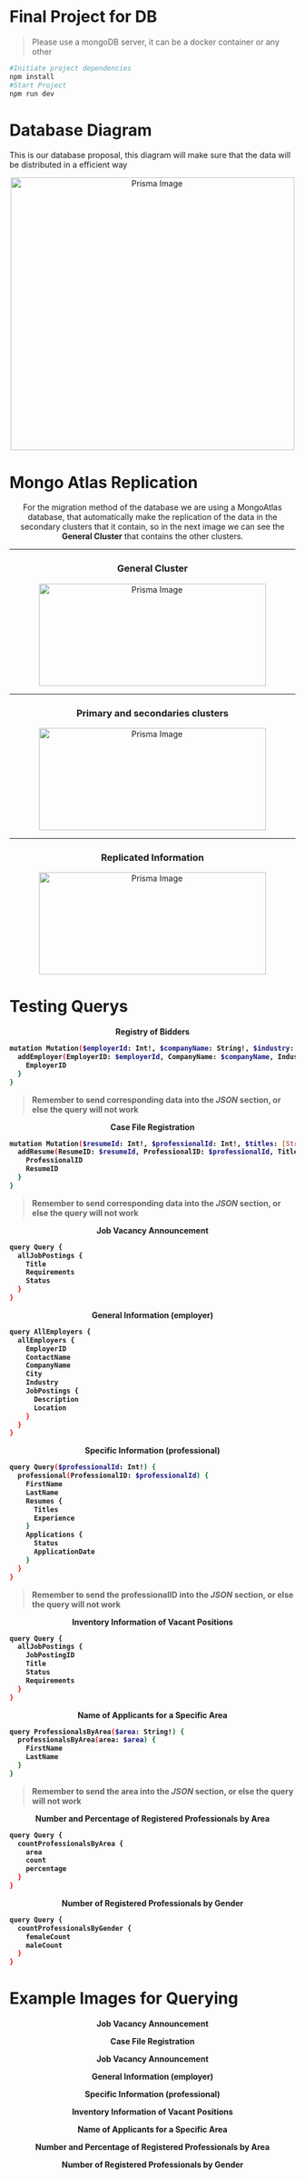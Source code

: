 # Final Project for DB

> Please use a mongoDB server, it can be a docker container or any other

```bash
#Initiate project dependencies
npm install
#Start Project
npm run dev
```
# Database Diagram
<p>This is our database proposal, this diagram will make sure that the data will be distributed in a efficient way</p>

<p align="center">
    <img alt="Prisma Image" src="./images/DB_Propousal.png" width="500" height="480" />
</p>

# Mongo Atlas Replication
<p align="center">For the migration method of the database we are using a MongoAtlas database, that automatically make the replication of the data in the secondary clusters that it contain, so in the next image we can see the <b>General Cluster</b> that contains the other clusters.</p> 
<hr>

<h3 align="center">General Cluster</h3>
<p align="center">
    <img alt="Prisma Image" src="./images/ClusterIMG.png" width="400" height="180" />
</p>
<hr>

<h3 align="center">Primary and secondaries clusters</h3>
<p align="center">
    <img alt="Prisma Image" src="./images/Clusters.png" width="400" height="180" />
</p>
<hr>

<h3 align="center">Replicated Information</h3>

<p align="center">
    <img alt="Prisma Image" src="./images/Information.png" width="400" height="180" />
</p>

# Testing Querys

<p align="center"><b>Registry of Bidders</p>

```bash
mutation Mutation($employerId: Int!, $companyName: String!, $industry: String!, $country: String!, $city: String!, $address: String!) {
  addEmployer(EmployerID: $employerId, CompanyName: $companyName, Industry: $industry, Country: $country, City: $city, Address: $address) {
    EmployerID
  }
}
```
> Remember to send corresponding data into the *JSON* section, or else the query will not work

<p align="center">Case File Registration</p>

```bash
mutation Mutation($resumeId: Int!, $professionalId: Int!, $titles: [String]!, $experience: [String]!) {
  addResume(ResumeID: $resumeId, ProfessionalID: $professionalId, Titles: $titles, Experience: $experience) {
    ProfessionalID
    ResumeID
  }
}
```
> Remember to send corresponding data into the *JSON* section, or else the query will not work

<p align="center">Job Vacancy Announcement</p>

```bash
query Query {
  allJobPostings {
    Title
    Requirements
    Status
  }
}
```

<p align="center">General Information (employer)</p>

```bash
query AllEmployers {
  allEmployers {
    EmployerID
    ContactName
    CompanyName
    City
    Industry
    JobPostings {
      Description
      Location
    }
  }
}
```

<p align="center">Specific Information (professional)</p>

```bash
query Query($professionalId: Int!) {
  professional(ProfessionalID: $professionalId) {
    FirstName
    LastName
    Resumes {
      Titles
      Experience
    }
    Applications {
      Status
      ApplicationDate
    }
  }
}
```
> Remember to send the professionalID into the *JSON* section, or else the query will not work


<p align="center">Inventory Information of Vacant Positions</p>

```bash
query Query {
  allJobPostings {
    JobPostingID
    Title
    Status
    Requirements
  }
}
```

<p align="center">Name of Applicants for a Specific Area</p>

```bash
query ProfessionalsByArea($area: String!) {
  professionalsByArea(area: $area) {
    FirstName
    LastName
  }
}
```
> Remember to send the area into the *JSON* section, or else the query will not work

<p align="center">Number and Percentage of Registered Professionals by Area</p>

```bash
query Query {
  countProfessionalsByArea {
    area
    count
    percentage
  }
}
```

<p align="center" textColor="#00000"> Number of Registered Professionals by Gender</p>

```bash
query Query {
  countProfessionalsByGender {
    femaleCount
    maleCount
  }
}
```
# Example Images for Querying

<p align="center">Job Vacancy Announcement</p>
<p align="center">Case File Registration</p>
<p align="center">Job Vacancy Announcement</p>
<p align="center">General Information (employer)</p>
<p align="center">Specific Information (professional)</p>
<p align="center">Inventory Information of Vacant Positions</p>
<p align="center">Name of Applicants for a Specific Area</p>
<p align="center">Number and Percentage of Registered Professionals by Area</p>
<p align="center" textColor="#00000"> Number of Registered Professionals by Gender</p>
